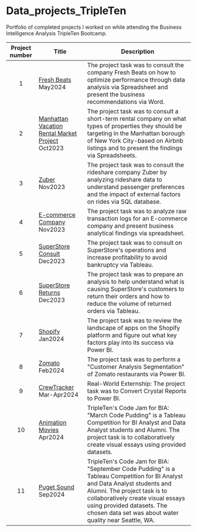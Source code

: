 # Data_projects_TripleTen
Portfolio of completed projects I worked on while attending the Business Intelligence Analysis TripleTen Bootcamp.

| Project number | Title | Description |
| :-----------: | ----------- |----------- |
| 1 | [Fresh Beats](https://github.com/Tiffany-Bergett/Data_projects_TripleTen/tree/main/Fresh%20Beats) May2024 | The project task was to consult the company Fresh Beats on how to optimize performance through data analysis via Spreadsheet and present the business recommendations  via Word. |
| 2 | [Manhattan Vacation Rental Market Project](https://github.com/Tiffany-Bergett/Data_projects_TripleTen/tree/main/Manhattan%20Vacation%20Rental%20Market%20Project) Oct2023 | The project task was to consult a short-term rental company on what types of properties they should be targeting in the Manhattan borough of New York City-based on Airbnb listings and to present the findings via Spreadsheets. |
| 3 | [Zuber](https://github.com/Tiffany-Bergett/Data_projects_TripleTen/tree/main/Zuber) Nov2023| The project task was to consult the rideshare company Zuber by analyzing rideshare data to understand passenger preferences and the impact of external factors on rides via SQL database. |
| 4 | [E-commerce Company](https://github.com/Tiffany-Bergett/Data_projects_TripleTen/tree/main/E-commerce%20Company) Nov2023| The project task was to analyze raw transaction logs for an E-commerce company and present business analytical findings via spreadsheet. |
| 5 | [SuperStore Consult](https://github.com/Tiffany-Bergett/Data_projects_TripleTen/tree/main/SuperStore%20Consult) Dec2023 | The project task was to consult on SuperStore's operations and increase profitability to avoid bankruptcy via Tableau. |
| 6 | [SuperStore Returns](https://github.com/Tiffany-Bergett/Data_projects_TripleTen/tree/main/SuperStore%20Returns) Dec2023 | The project task was to prepare an analysis to help understand what is causing SuperStore's customers to return their orders and how to reduce the volume of returned orders via Tableau. |
| 7 | [Shopify](https://github.com/Tiffany-Bergett/Data_projects_TripleTen/tree/main/Shopify) Jan2024| The project task was to review the landscape of apps on the Shopify platform and figure out what key factors play into its success via Power BI. |
| 8 | [Zomato](https://github.com/Tiffany-Bergett/Data_projects_TripleTen/tree/main/Zomato) Feb2024 | The project task was to perform a "Customer Analysis Segmentation" of Zomato restaurants via Power BI. |
| 9 | [CrewTracker](https://github.com/Tiffany-Bergett/Data_projects_TripleTen/tree/main/CrewTracker) Mar-Apr2024 | Real-World Externship: The project task was to Convert Crystal Reports to Power BI. |
| 10| [Animation Movies](https://github.com/Tiffany-Bergett/Data_projects_TripleTen/tree/main/Animation%20Movies) Apr2024 | TripleTen's Code Jam for BIA: "March Code Pudding" is a Tableau Competition for BI Analyst and Data Analyst students and Alumni. The project task is to collaboratively create visual essays using provided datasets. |
| 11| [Puget Sound](https://github.com/Tiffany-Bergett/Data_projects_TripleTen/tree/main/Puget%20Sound) Sep2024| TripleTen's Code Jam for BIA: "September Code Pudding" is a Tableau Competition for BI Analyst and Data Analyst students and Alumni. The project task is to collaboratively create visual essays using provided datasets. The chosen data set was about water quality near Seattle, WA. |
